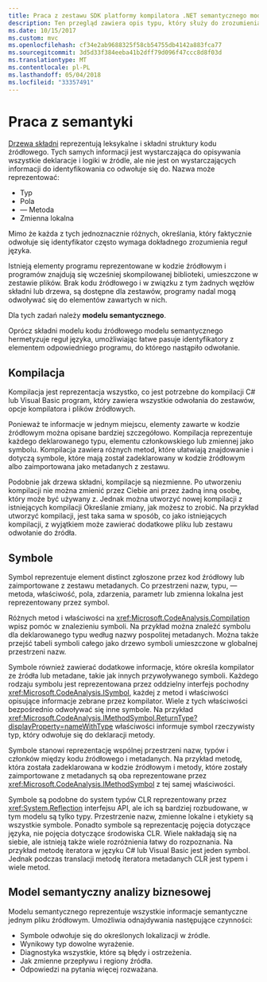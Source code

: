 ```yaml
---
title: Praca z zestawu SDK platformy kompilatora .NET semantycznego modelu
description: Ten przegląd zawiera opis typu, który służy do zrozumienia i manipulowania semantycznego modelu kodu.
ms.date: 10/15/2017
ms.custom: mvc
ms.openlocfilehash: cf34e2ab9688325f58cb54755db4142a883fca77
ms.sourcegitcommit: 3d5d33f384eeba41b2dff79d096f47ccc8d8f03d
ms.translationtype: MT
ms.contentlocale: pl-PL
ms.lasthandoff: 05/04/2018
ms.locfileid: "33357491"
---
```

# <a name="work-with-semantics"></a>Praca z semantyki

[Drzewa składni](work-with-syntax.md) reprezentują leksykalne i składni struktury kodu źródłowego. Tych samych informacji jest wystarczająca do opisywania wszystkie deklaracje i logiki w źródle, ale nie jest on wystarczających informacji do identyfikowania co odwołuje się do. Nazwa może reprezentować:

- Typ
- Pola
- — Metoda
- Zmienna lokalna

Mimo że każda z tych jednoznacznie różnych, określania, który faktycznie odwołuje się identyfikator często wymaga dokładnego zrozumienia reguł języka. 

Istnieją elementy programu reprezentowane w kodzie źródłowym i programów znajdują się wcześniej skompilowanej biblioteki, umieszczone w zestawie plików. Brak kodu źródłowego i w związku z tym żadnych węzłów składni lub drzewa, są dostępne dla zestawów, programy nadal mogą odwoływać się do elementów zawartych w nich.

Dla tych zadań należy **modelu semantycznego**.

Oprócz składni modelu kodu źródłowego modelu semantycznego hermetyzuje reguł języka, umożliwiając łatwe pasuje identyfikatory z elementem odpowiedniego programu, do którego nastąpiło odwołanie.

## <a name="compilation"></a>Kompilacja

Kompilacja jest reprezentacja wszystko, co jest potrzebne do kompilacji C# lub Visual Basic program, który zawiera wszystkie odwołania do zestawów, opcje kompilatora i plików źródłowych. 

Ponieważ te informacje w jednym miejscu, elementy zawarte w kodzie źródłowym można opisane bardziej szczegółowo. Kompilacja reprezentuje każdego deklarowanego typu, elementu członkowskiego lub zmiennej jako symbolu. Kompilacja zawiera różnych metod, które ułatwiają znajdowanie i dotyczą symbole, które mają został zadeklarowany w kodzie źródłowym albo zaimportowana jako metadanych z zestawu.

Podobnie jak drzewa składni, kompilacje są niezmienne. Po utworzeniu kompilacji nie można zmienić przez Ciebie ani przez żadną inną osobę, który może być używany z. Jednak można utworzyć nowej kompilacji z istniejących kompilacji Określanie zmiany, jak możesz to zrobić. Na przykład utworzyć kompilacji, jest taka sama w sposób, co jako istniejących kompilacji, z wyjątkiem może zawierać dodatkowe pliku lub zestawu odwołanie do źródła.

## <a name="symbols"></a>Symbole

Symbol reprezentuje element distinct zgłoszone przez kod źródłowy lub zaimportowane z zestawu metadanych. Co przestrzeni nazw, typu, — metoda, właściwość, pola, zdarzenia, parametr lub zmienna lokalna jest reprezentowany przez symbol. 

Różnych metod i właściwości na <xref:Microsoft.CodeAnalysis.Compilation> wpisz pomóc w znalezieniu symboli. Na przykład można znaleźć symbolu dla deklarowanego typu według nazwy pospolitej metadanych. Można także przejść tabeli symboli całego jako drzewo symboli umieszczone w globalnej przestrzeni nazw.

Symbole również zawierać dodatkowe informacje, które określa kompilator ze źródła lub metadane, takie jak innych przywoływanego symboli. Każdego rodzaju symbolu jest reprezentowana przez oddzielny interfejs pochodny <xref:Microsoft.CodeAnalysis.ISymbol>, każdej z metod i właściwości opisujące informacje zebrane przez kompilator. Wiele z tych właściwości bezpośrednio odwoływać się inne symbole. Na przykład <xref:Microsoft.CodeAnalysis.IMethodSymbol.ReturnType?displayProperty=nameWithType> właściwości informuje symbol rzeczywisty typ, który odwołuje się do deklaracji metody.

Symbole stanowi reprezentację wspólnej przestrzeni nazw, typów i członków między kodu źródłowego i metadanych. Na przykład metodę, która została zadeklarowana w kodzie źródłowym i metody, które zostały zaimportowane z metadanych są oba reprezentowane przez <xref:Microsoft.CodeAnalysis.IMethodSymbol> z tej samej właściwości.

Symbole są podobne do system typów CLR reprezentowany przez <xref:System.Reflection> interfejsu API, ale ich są bardziej rozbudowane, w tym modelu są tylko typy. Przestrzenie nazw, zmienne lokalne i etykiety są wszystkie symbole. Ponadto symbole są reprezentację pojęcia dotyczące języka, nie pojęcia dotyczące środowiska CLR. Wiele nakładają się na siebie, ale istnieją także wiele rozróżnienia łatwy do rozpoznania. Na przykład metodę iteratora w języku C# lub Visual Basic jest jeden symbol. Jednak podczas translacji metodę iteratora metadanych CLR jest typem i wiele metod.

## <a name="semantic-model"></a>Model semantyczny analizy biznesowej

Modelu semantycznego reprezentuje wszystkie informacje semantyczne jednym pliku źródłowym. Umożliwia odnajdywania następujące czynności: 

* Symbole odwołuje się do określonych lokalizacji w źródle.
* Wynikowy typ dowolne wyrażenie.
* Diagnostyka wszystkie, które są błędy i ostrzeżenia.
* Jak zmienne przepływu i regiony źródła.
* Odpowiedzi na pytania więcej rozważana.
